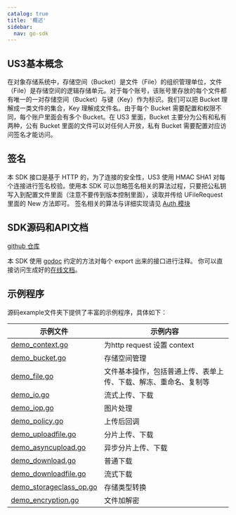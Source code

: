 ```yaml
---
catalog: true  
title: '概述'
sidebar:
  nav: go-sdk
---
```

## US3基本概念

在对象存储系统中，存储空间（Bucket）是文件（File）的组织管理单位，文件（File）是存储空间的逻辑存储单元。对于每个账号，该账号里存放的每个文件都有唯一的一对存储空间（Bucket）与键（Key）作为标识。我们可以把 Bucket 理解成一类文件的集合，Key 理解成文件名。由于每个 Bucket 需要配置和权限不同，每个账户里面会有多个 Bucket。在 US3 里面，Bucket 主要分为公有和私有两种，公有 Bucket 里面的文件可以对任何人开放，私有 Bucket 需要配置对应访问签名才能访问。

## 签名

本 SDK 接口是基于 HTTP 的，为了连接的安全性，US3 使用 HMAC SHA1 对每个连接进行签名校验。使用本 SDK 可以忽略签名相关的算法过程，只要把公私钥写入到配置文件里面（注意不要传到版本控制里面），读取并传给 UFileRequest 里面的 New 方法即可。
签名相关的算法与详细实现请见 [Auth 模块](https://github.com/ufilesdk-dev/ufile-gosdk/blob/master/auth.go)

## SDK源码和API文档

[github 仓库](https://github.com/ufilesdk-dev/ufile-gosdk)

本 SDK 使用 [godoc](https://blog.golang.org/godoc-documenting-go-code) 约定的方法对每个 export 出来的接口进行注释。 你可以直接访问生成好的[在线文档](https://godoc.org/github.com/ufilesdk-dev/ufile-gosdk)。

## 示例程序

源码example文件夹下提供了丰富的示例程序，具体如下：

| 示例文件 | 示例内容 |
| ------------------------------------------------------------ | ------------------------------------------------------------ |
| [demo_context.go](https://github.com/ufilesdk-dev/ufile-gosdk/blob/master/example/demo_context.go) | 为http request 设置 context |
| [demo_bucket.go](https://github.com/ufilesdk-dev/ufile-gosdk/blob/master/example/demo_bucket.go) | 存储空间管理 |
| [demo_file.go](https://github.com/ufilesdk-dev/ufile-gosdk/blob/master/example/demo_file.go) | 文件基本操作，包括普通上传、表单上传、下载、解冻、重命名、复制等 |
| [demo_io.go](https://github.com/ufilesdk-dev/ufile-gosdk/blob/master/example/demo_io.go) | 流式上传、下载 |
| [demo_iop.go](https://github.com/ufilesdk-dev/ufile-gosdk/blob/master/example/demo_iop.go) | 图片处理 |
| [demo_policy.go](https://github.com/ufilesdk-dev/ufile-gosdk/blob/master/example/demo_policy.go) | 上传后回调 |
| [demo_uploadfile.go](https://github.com/ufilesdk-dev/ufile-gosdk/blob/master/example/demo_uploadfile.go) | 分片上传、下载 |
| [demo_asyncupload.go](https://github.com/ufilesdk-dev/ufile-gosdk/blob/master/example/demo_asyncupload.go) | 异步分片上传、下载 |
| [demo_download.go](https://github.com/ufilesdk-dev/ufile-gosdk/blob/master/example/demo_download.go) | 普通下载 |
| [demo_downloadfile.go](https://github.com/ufilesdk-dev/ufile-gosdk/blob/master/example/demo_downloadfile.go) | 流式下载 |
| [demo_storageclass_op.go](https://github.com/ufilesdk-dev/ufile-gosdk/blob/master/example/demo_storegeclass_op.go) | 存储类型转换 |
| [demo_encryption.go](https://github.com/ufilesdk-dev/ufile-gosdk/blob/master/example/demo_encryption.go) | 文件加解密 |




